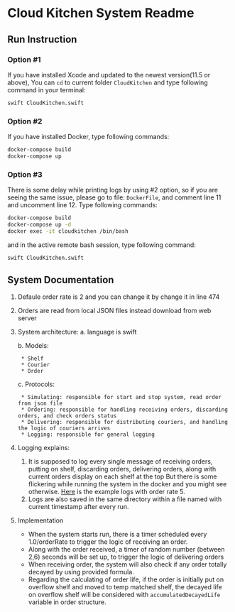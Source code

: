 # Cloud Kitchen System Readme

## Run Instruction

### Option #1
If you have installed Xcode and updated to the newest version(11.5 or above),
You can `cd` to current folder `CloudKitchen` and type following command in your terminal:
```sh
swift CloudKitchen.swift
```
### Option #2
If you have installed Docker, type following commands:
```sh
docker-compose build
docker-compose up
```
### Option #3
There is some delay while printing logs by using #2 option, so if you are seeing the same issue,
please go to file: `DockerFile`, and comment line 11 and uncomment line 12. Type following commands:
```sh
docker-compose build
docker-compose up -d
docker exec -it cloudkitchen /bin/bash
```
and in the active remote bash session, type following command:
```sh
swift CloudKitchen.swift
```

## System Documentation
1. Defaule order rate is 2 and you can change it by change it in line 474
2. Orders are read from local JSON files instead download from web server
3. System architecture:
    a. language is swift

    b. Models: 

        * Shelf
        * Courier
        * Order

    c. Protocols:

        * Simulating: responsible for start and stop system, read order from json file
        * Ordering: responsible for handling receiving orders, discarding orders, and check orders status
        * Delivering: responsible for distributing couriers, and handling the logic of couriers arrives
        * Logging: responsible for general logging

4. Logging explains:
    1. It is supposed to log every single message of receiving orders, putting on shelf, discarding orders, delivering orders, along with current orders display on each shelf at the top
But there is some flickering while running the system in the docker and you might see otherwise.
[Here](https://www.youtube.com/watch?v=B356GU2ZMVc) is the example logs with order rate 5.
    2. Logs are also saved in the same directory within a file named with current timestamp after every run.

5. Implementation

    * When the system starts run, there is a timer scheduled every 1.0/orderRate to trigger the logic of receiving an order.
    * Along with the order received, a timer of random number (between 2,6) seconds will be set up, to trigger the logic of delivering orders
    * When receiving order, the system will also check if any order totally decayed by using provided formula. 
    * Regarding the calculating of order life, if the order is initially put on overflow shelf and moved to temp matched shelf, the decayed life on overflow shelf will be considered with `accumulatedDecayedLife` variable in order structure. 


